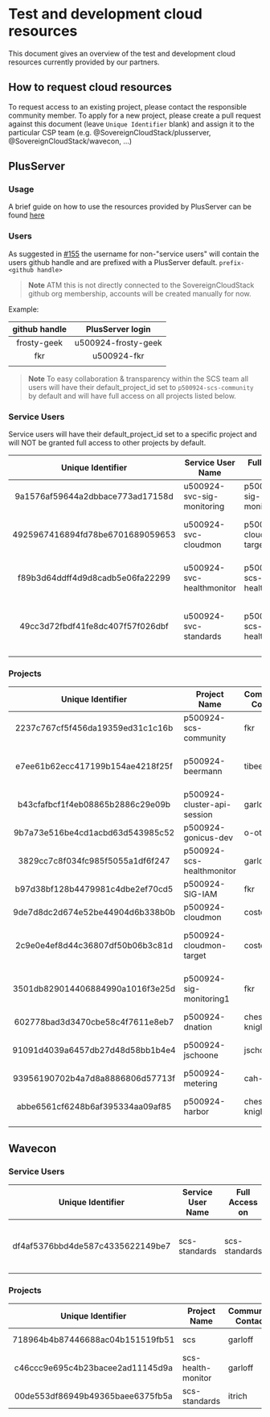 # Test and development cloud resources

This document gives an overview of the test and development cloud resources currently provided by our partners.

## How to request cloud resources

To request access to an existing project, please contact the responsible community member. To apply for a new project, please create a pull request against this document (leave `Unique Identifier` blank) and assign it to the particular CSP team (e.g. @SovereignCloudStack/plusserver, @SovereignCloudStack/wavecon, ...)

## PlusServer

### Usage

A brief guide on how to use the resources provided by PlusServer can be found [here](plusserver-gx-scs.md)

### Users

As suggested in [#155](https://github.com/SovereignCloudStack/standards/issues/155) the username for non-"service users" will contain the users github handle and are prefixed with a PlusServer default.
`prefix-<github handle>`

> **Note**
> ATM this is not directly connected to the SovereignCloudStack github org membership, accounts will be created manually for now.

Example:

| github handle |  PlusServer login   |
| :-----------: | :-----------------: |
|  frosty-geek  | u500924-frosty-geek |
|      fkr      |     u500924-fkr     |
|               |                     |

> **Note**
> To easy collaboration & transparency within the SCS team all users will have their default_project_id set to `p500924-scs-community` by default and will have full access on all projects listed below.

### Service Users

Service users will have their default_project_id set to a specific project and will NOT be granted full access to other projects by default.

|        Unique Identifier         | Service User Name          | Full Access on            | Community Contact | Description                                   | Needed until |
| :------------------------------: | -------------------------- | ------------------------- | ----------------- | --------------------------------------------- | :----------: |
| 9a1576af59644a2dbbace773ad17158d | u500924-svc-sig-monitoring | p500924-sig-monitoring1   | fkr               | Service User - SIG Monitoring                 |  31.12.2023  |
| 4925967416894fd78be6701689059653 | u500924-svc-cloudmon       | p500924-cloudmon-target   | costelter         | Service User - CloudMon Test Project          |  31.12.2023  |
| f89b3d64ddff4d9d8cadb5e06fa22299 | u500924-svc-healthmonitor  | p500924-scs-healthmonitor | garloff           | Service User - SCS Health Monitor             |      ∞       |
| 49cc3d72fbdf41fe8dc407f57f026dbf | u500924-svc-standards      | p500924-scs-healthmonitor | itrich            | Service User - SCS Standards Compliance Check |      ∞       |
|                                  |                            |                           |                   |                                               |

### Projects

|        Unique Identifier         | Project Name                | Community Contact | Description                       | Needed until |
| :------------------------------: | --------------------------- | ----------------- | --------------------------------- | :----------: |
| 2237c767cf5f456da19359ed31c1c16b | p500924-scs-community       | fkr               | SCS Community Project             |      ∞       |
| e7ee61b62ecc417199b154ae4218f25f | p500924-beermann            | tibeer            | Project of Tim Beermann, OSISM    |      ∞       |
| b43cfafbcf1f4eb08865b2886c29e09b | p500924-cluster-api-session | garloff           | cluster-api hands on session      |      ∞       |
| 9b7a73e516be4cd1acbd63d543985c52 | p500924-gonicus-dev         | o-otte            | GONICUS GmbH                      |      ∞       |
| 3829cc7c8f034fc985f5055a1df6f247 | p500924-scs-healthmonitor   | garloff           | SCS Health Monitor                |      ∞       |
| b97d38bf128b4479981c4dbe2ef70cd5 | p500924-SIG-IAM             | fkr               | SIG IAM                           |      ∞       |
| 9de7d8dc2d674e52be44904d6b338b0b | p500924-cloudmon            | costelter         | CloudMon Test Project             |  31.12.2023  |
| 2c9e0e4ef8d44c36807df50b06b3c81d | p500924-cloudmon-target     | costelter         | Target project for CloudMon tests |  31.12.2023  |
| 3501db829014406884990a1016f3e25d | p500924-sig-monitoring1     | fkr               | SIG Monitoring - cloudmon target  |  31.12.2023  |
| 602778bad3d3470cbe58c4f7611e8eb7 | p500924-dnation             | chess-knight      | dNation Dev Project               |      ∞       |
| 91091d4039a6457db27d48d58bb1b4e4 | p500924-jschoone            | jschoone          | KaaS dev and evaluation           |      ∞       |
| 93956190702b4a7d8a8886806d57713f | p500924-metering            | cah-link          | Metering Dev Project              |  31.12.2023  |
| abbe6561cf6248b6af395334aa09af85 | p500924-harbor              | chess-knight      | Project for Harbor deployment     |      ∞       |
|                                  |                             |                   |                                   |              |

## Wavecon

### Service Users

|        Unique Identifier         | Service User Name | Full Access on | Community Contact | Description                                   | Needed until |
| :------------------------------: | ----------------- | -------------- | ----------------- | --------------------------------------------- | :----------: |
| df4af5376bbd4de587c4335622149be7 | scs-standards     | scs-standards  | itrich            | Service User - SCS Standards Compliance Check |      ∞       |

### Projects

|        Unique Identifier         | Project Name       | Community Contact | Description        | Needed until |
| :------------------------------: | ------------------ | ----------------- | ------------------ | :----------: |
| 718964b4b87446688ac04b151519fb51 | scs                | garloff           | SCS Health Monitor |      ∞       |
| c46ccc9e695c4b23bacee2ad11145d9a | scs-health-monitor | garloff           | SCS Health Monitor |      ∞       |
| 00de553df86949b49365baee6375fb5a | scs-standards      | itrich            | SCS Health Monitor |      ∞       |
